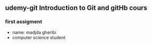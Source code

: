 ## udemy-git Introduction to Git and gitHb cours 
### first assigment 

* name: madjda gheribi
* computer science student 
